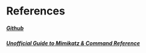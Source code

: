 # References
##### [Github](https://github.com/gentilkiwi/mimikatz)

##### [Unofficial Guide to Mimikatz & Command Reference](https://adsecurity.org/?page_id=1821)
